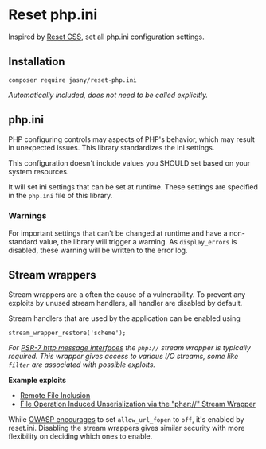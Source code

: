 # Reset php.ini

Inspired by [Reset CSS](https://meyerweb.com/eric/tools/css/reset/), set
all php.ini configuration settings.

## Installation

    composer require jasny/reset-php.ini

_Automatically included, does not need to be called explicitly._

## php.ini

PHP configuring controls may aspects of PHP's behavior, which may result in
unexpected issues. This library standardizes the ini settings.

This configuration doesn't include values you SHOULD set based on your
system resources.

It will set ini settings that can be set at runtime. These settings are
specified in the `php.ini` file of this library.

### Warnings

For important settings that can't be changed at runtime and have a
non-standard value, the library will trigger a warning. As `display_errors`
is disabled, these warning will be written to the error log.

## Stream wrappers

Stream wrappers are a often the cause of a vulnerability. To prevent any
exploits by unused stream handlers, all handler are disabled by default.

Stream handlers that are used by the application can be enabled using

    stream_wrapper_restore('scheme');

_For [PSR-7 http message interfaces](https://www.php-fig.org/psr/psr-7/)
the `php://` stream wrapper is typically required. This wrapper gives access to
various I/O streams, some like `filter` are associated with possible exploits._

**Example exploits**
* [Remote File Inclusion](https://github.com/swisskyrepo/PayloadsAllTheThings/tree/master/File%20Inclusion%20-%20Path%20Traversal)
* [File Operation Induced Unserialization via the "phar://" Stream Wrapper](https://cdn2.hubspot.net/hubfs/3853213/us-18-Thomas-It's-A-PHP-Unserialization-Vulnerability-Jim-But-Not-As-We-....pdf?)

While [OWASP encourages](https://www.owasp.org/index.php/PHP_Configuration_Cheat_Sheet)
to set `allow_url_fopen` to `off`, it's enabled by reset.ini. Disabling the
stream wrappers gives similar security with more flexibility on deciding which
ones to enable.

